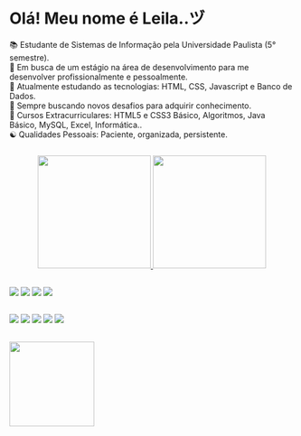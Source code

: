 <h1> Olá! Meu nome é Leila..ヅ </h1>

📚 Estudante de Sistemas de Informação pela Universidade Paulista (5° semestre). <br>
🔭 Em busca de um estágio na área de desenvolvimento para me desenvolver profissionalmente e pessoalmente. <br>
🌱 Atualmente estudando as tecnologias: HTML, CSS, Javascript e Banco de Dados. <br>
🤟 Sempre buscando novos desafios para adquirir conhecimento. <br>
🧶 Cursos Extracurriculares: HTML5 e CSS3 Básico, Algoritmos, Java Básico, MySQL, Excel, Informática.. <br>
☯️ Qualidades Pessoais: Paciente, organizada, persistente. 

##

<div align="center">
  <a href="https://github.com/LeilaOBarros">
  <img height="200em" src="https://github-readme-stats.vercel.app/api?username=leilaobarros&show_icons=true&theme=dracula&include_all_commits=true&count_private=true"/>
  <img height="200em" src="https://github-readme-stats.vercel.app/api/top-langs/?username=leilaobarros&layout=compact&langs_count=7&theme=dracula"/>
</div>
  
 ##
 
<div> 
  <a href = "mailto:leila.barros20014@gmail.com"><img src="https://img.shields.io/badge/Gmail-D14836?style=for-the-badge&logo=gmail&logoColor=white" target="_blank"></a>
  <a href="https://www.linkedin.com/in/leila-barroos" target="_blank"><img src="https://img.shields.io/badge/-LinkedIn-%230077B5?style=for-the-badge&logo=linkedin&logoColor=white" target="_blank"></a> 
  <a href="https://www.facebook.com/lalinha04" target="_blank"><img src="https://img.shields.io/badge/Facebook-1877F2?style=for-the-badge&logo=facebook&logoColor=white" target="_blank"></a> 
  <a href="https://www.instagram.com/leilabarroos" target="_blank"><img src="https://img.shields.io/badge/Instagram-E4405F?style=for-the-badge&logo=instagram&logoColor=white" target="_blank"></a> 
<br>
  
  ##
  
  <a href=""><img src="https://img.shields.io/badge/HTML5-E34F26?style=for-the-badge&logo=html5&logoColor=white"></a> 
  <a href=""><img src="https://img.shields.io/badge/CSS3-1572B6?style=for-the-badge&logo=css3&logoColor=white"></a> 
  <a href=""><img src="https://img.shields.io/badge/Java-ED8B00?style=for-the-badge&logo=java&logoColor=white"></a> 
  <a href=""><img src="https://img.shields.io/badge/MySQL-00000F?style=for-the-badge&logo=mysql&logoColor=white"></a> 
  <a href=""><img src="https://img.shields.io/badge/Microsoft_Excel-217346?style=for-the-badge&logo=microsoft-excel&logoColor=white"></a> 
  
  ##
  
  <a href="https://drive.google.com/file/d/1FRiT9FrfeU4pfL32F5jwqoBFZ9t_xZ_N/view?usp=sharing"><img src="https://cdn-icons-png.flaticon.com/512/345/345609.png" width=150><a>
</div>
  
  ##


